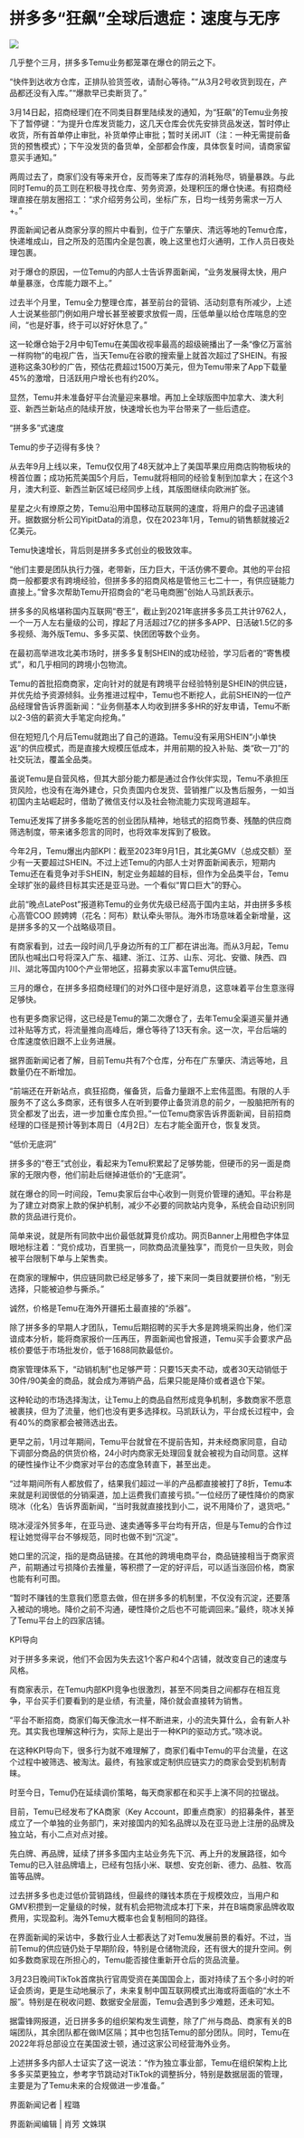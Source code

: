 # 拼多多“狂飙”全球后遗症：速度与无序

![](https://inews.gtimg.com/news_bt/OWL_ph9hfOUW2kLIs30_ZqnFAGGL1GyONF30DF3e2N9UkAA/1000)

几乎整个三月，拼多多Temu业务都笼罩在爆仓的阴云之下。

“快件到达收方仓库，正排队验货签收，请耐心等待。”“从3月2号收货到现在，产品都还没有入库。”“爆款早已卖断货了。”

3月14日起，招商经理们在不同类目群里陆续发的通知，为“狂飙”的Temu业务按下了暂停键：“为提升仓库发货能力，这几天仓库会优先安排货品发送，暂时停止收货，所有首单停止审批，补货单停止审批；暂时关闭JIT（注：一种无需提前备货的预售模式）；下午没发货的备货单，全部都会作废，具体恢复时间，请商家留意买手通知。”

两周过去了，商家们没有等来开仓，反而等来了库存的消耗殆尽，销量暴跌。与此同时Temu的员工则在积极寻找仓库、劳务资源，处理积压的爆仓快递。有招商经理直接在朋友圈招工：“求介绍劳务公司，坐标广东，日均一线劳务需求一万人+。”

界面新闻记者从商家分享的照片中看到，位于广东肇庆、清远等地的Temu仓库，快递堆成山，目之所及的范围内全是包裹，晚上这里也灯火通明，工作人员日夜处理包裹。

对于爆仓的原因，一位Temu的内部人士告诉界面新闻，“业务发展得太快，用户单量暴涨，仓库能力跟不上。”

过去半个月里，Temu全力整理仓库，甚至前台的营销、活动刻意有所减少，上述人士说某些部门例如用户增长甚至被要求放假一周，压低单量以给仓库喘息的空间，“也是好事，终于可以好好休息了。”

这一轮爆仓始于2月中旬Temu在美国收视率最高的超级碗播出了一条“像亿万富翁一样购物”的电视广告，当天Temu在谷歌的搜索量上就首次超过了SHEIN。有报道称这条30秒的广告，预估花费超过1500万美元，但为Temu带来了App下载量45%的激增，日活跃用户增长也有约20%。

显然，Temu并未准备好平台流量迎来暴增。再加上全球版图中加拿大、澳大利亚、新西兰新站点的陆续开放，快速增长也为平台带来了一些后遗症。

“拼多多”式速度

Temu的步子迈得有多快？

从去年9月上线以来，Temu仅仅用了48天就冲上了美国苹果应用商店购物板块的榜首位置；成功拓荒美国5个月后，Temu就将相同的经验复制到加拿大；在这个3月，澳大利亚、新西兰新区域已经同步上线，其版图继续向欧洲扩张。

星星之火有燎原之势，Temu沿用中国移动互联网的速度，将用户的盘子迅速铺开。据数据分析公司YipitData的消息，仅在2023年1月，Temu的销售额就接近2亿美元。

Temu快速增长，背后则是拼多多式创业的极致效率。

“他们主要是团队执行力强，老带新，压力巨大，干活仿佛不要命。其他的平台招商一般都要求有跨境经验，但拼多多的招商风格是管他三七二十一，有供应链能力直接上。”曾多次帮助Temu开招商会的“老马电商圈”创始人马凯跃表示。

拼多多的风格堪称国内互联网“卷王”，截止到2021年底拼多多员工共计9762人，一个一万人左右量级的公司，撑起了月活超过7亿的拼多多APP、日活破1.5亿的多多视频、海外版Temu、多多买菜、快团团等数个业务。

在最初高举进攻北美市场时，拼多多复制SHEIN的成功经验，学习后者的“寄售模式”，和几乎相同的跨境小包物流。

Temu的首批招商商家，定向针对的就是有跨境平台经验特别是SHEIN的供应链，并优先给予资源倾斜。业务推进过程中，Temu也不断挖人，此前SHEIN的一位产品经理曾告诉界面新闻：“业务侧基本人均收到拼多多HR的好友申请，Temu不断以2-3倍的薪资大手笔定向挖角。”

但在短短几个月后Temu就跑出了自己的道路。Temu没有采用SHEIN“小单快返”的供应模式，而是直接大规模压低成本，并用前期的投入补贴、类“砍一刀”的社交玩法，覆盖全品类。

虽说Temu是自营风格，但其大部分能力都是通过合作伙伴实现，Temu不承担压货风险，也没有在海外建仓，只负责国内仓发货、营销推广以及售后服务，一如当初国内主站崛起时，借助了微信支付以及社会物流能力实现弯道超车。

Temu还发挥了拼多多能吃苦的创业团队精神，地毯式的招商节奏、残酷的供应商筛选制度，带来诸多怨言的同时，也将效率发挥到了极致。

今年2月，Temu爆出内部KPI：截至2023年9月1日，其北美GMV（总成交额）至少有一天要超过SHEIN。不过上述Temu的内部人士对界面新闻表示，短期内Temu还在看竞争对手SHEIN，制定业务超越的目标，但作为全品类平台，Temu全球扩张的最终目标其实还是亚马逊。一个看似“胃口巨大”的野心。

此前“晚点LatePost”报道称Temu的业务优先级已经高于国内主站，并由拼多多核心高管COO
顾娉娉（花名：阿布）默认牵头带队。海外市场意味着全新增量，这是拼多多的又一个战略级项目。

有商家看到，过去一段时间几乎身边所有的工厂都在讲出海。而从3月起，Temu团队也喊出口号将深入广东、福建、浙江、江苏、山东、河北、安徽、陕西、四川、湖北等国内100个产业带地区，招募卖家以丰富Temu供应链。

三月的爆仓，在拼多多招商经理们的对外口径中是好消息，这意味着平台生意涨得足够快。

也有更多商家记得，这已经是Temu的第二次爆仓了，去年Temu全渠道买量并通过补贴等方式，将流量推向高峰后，爆仓等待了13天有余。这一次，平台后端的仓库速度依旧跟不上业务进展。

据界面新闻记者了解，目前Temu共有7个仓库，分布在广东肇庆、清远等地，且数量仍在不断增加。

“前端还在开新站点，疯狂招商，催备货，后备力量跟不上宏伟蓝图。有限的人手服务不了这么多商家，还有很多人在听到要停止备货消息的前夕，一股脑把所有的货全都发了出去，进一步加重仓库负担。”一位Temu商家告诉界面新闻，目前招商经理的口径是预计等到本周日（4月2日）左右才能全面开仓，恢复发货。

“低价无底洞”

拼多多的“卷王”式创业，看起来为Temu积累起了足够势能，但硬币的另一面是商家的无限内卷，他们前赴后继掉进低价的“无底洞”。

就在爆仓的同一时间段，Temu卖家后台中心收到一则竞价管理的通知。平台称是为了建立对商家上款的保护机制，减少不必要的同款站内竞争，系统会自动识别同款的货品进行竞价。

简单来说，就是所有同款中出价最低就算竞价成功。网页Banner上用橙色字体显眼地标注着：“竞价成功，百里挑一，同款商品流量独享”，而竞价一旦失败，则会被平台限制下单与上架售卖。

在商家的理解中，供应链同款已经足够多了，接下来同一类目就要拼价格，“别无选择，只能被迫参与撕杀。”

诚然，价格是Temu在海外开疆拓土最直接的“杀器”。

除了拼多多的早期人才团队，Temu后期招聘的买手大多是跨境采购出身，他们深谙成本分析，能将商家报价一压再压，界面新闻也曾报道，Temu买手会要求产品核价要低于市场批发价，低于1688同款最低价。

商家管理体系下，“动销机制”也足够严苛：只要15天卖不动，或者30天动销低于30件/90美金的商品，就会成为滞销产品，后果只能是降价或者退仓下架。

这种轮动的市场选择淘汰，让Temu上的商品自然形成竞争机制，多数商家不愿意被裹挟，但为了流量，他们也没有更多选择权。马凯跃认为，平台成长过程中，会有40%的商家都会被筛选出去。

更早之前，1月过年期间，Temu平台就曾在不提前告知，并未经商家同意，自动下调部分商品的供货价格，24小时内商家无处理回复就会被视为自动同意。这样的硬性操作让不少商家对平台的态度急转直下，甚至出走。

“过年期间所有人都放假了，结果我们超过一半的产品都直接被打了8折，Temu本来就是利润很低的分销渠道，加上运费我们直接亏损。”一位经历了硬性降价的商家晓冰（化名）告诉界面新闻，“当时我就直接找到小二，说不用降价了，退货吧。”

晓冰浸淫外贸多年，在亚马逊、速卖通等多平台均有开店，但是与Temu的合作过程让她觉得平台不够规范，同时也做不到“沉淀”。

她口里的沉淀，指的是商品链接。在其他的跨境电商平台，商品链接相当于商家资产，前期通过亏损降价去推量，等积攒了一定的好评后，可以适当涨回价格，商家也能有利可图。

“暂时不赚钱的生意我们愿意去做，但在拼多多的机制里，不仅没有沉淀，还要落入被动的境地。降价之前不沟通，硬性降价之后也不可能调回来。”最终，晓冰关掉了Temu平台上的四家店铺。

KPI导向

对于拼多多来说，他们不会因为失去这1个客户和4个店铺，就改变自己的速度与风格。

有商家表示，在Temu内部KPI竞争也很激烈，甚至不同类目之间都存在相互竞争，平台买手们要看到的是业绩，有流量，降价就会直接转为销售。

“平台不断招商，商家们每天像流水一样不断进来，小的流失算什么，会有新人补充。其实我也理解这种行为，实际上是出于一种KPI的驱动方式。”晓冰说。

在这种KPI导向下，很多行为就不难理解了，商家们看中Temu的平台流量，在这个过程中被筛选、被淘汰。最终，有独家或定制供应链实力的商家会受到机制青睐。

时至今日，Temu仍在延续调价策略，每天商家都在和买手上演不同的拉锯战。

目前，Temu已经发布了KA商家（Key
Account，即重点商家）的招募条件，甚至成立了一个单独的业务部门，来对接国内的知名品牌以及在亚马逊上注册的品牌及独立站，有小二点对点对接。

先白牌、再品牌，延续了拼多多国内主站业务先下沉、再上升的发展路径，如今Temu的已入驻品牌墙上，已经有包括小米、联想、安克创新、德力、品胜、牧高笛等品牌。

过去拼多多也走过低价营销路线，但最终的赚钱本质在于规模效应，当用户和GMV积攒到一定量级的时候，就有机会把物流成本打下来，并在B端商家品牌收取费用，实现盈利。海外Temu大概率也会复制相同的路径。

在界面新闻的采访中，多数行业人士都表达了对Temu发展前景的看好。不过，当前Temu的供应链仍处于早期阶段，特别是仓储物流段，还有很大的提升空间。例如多数商家现在所担心的，Temu能否接住重新开仓后的货品流量。

3月23日晚间TikTok首席执行官周受资在美国国会上，面对持续了五个多小时的听证会质询，更是生动地展示了，未来复制中国互联网模式出海或将面临的“水土不服”。特别是在税收问题、数据安全层面，Temu会遇到多少难题，还未可知。

据雷锋网报道，近日拼多多的组织架构发生调整，除了广州与商品、商家有关的B端团队，其余团队都在做IM区隔；其中也包括Temu的部分团队。同时，Temu在2022年将总部设立在美国波士顿，通过这家公司经营海外业务。

上述拼多多内部人士证实了这一说法：“作为独立事业部，Temu在组织架构上比多多买菜更独立，参考字节跳动对TikTok的调整拆分，特别是数据层面的管理，主要是为了Temu未来的合规做进一步准备。”

界面新闻记者 | 程璐

界面新闻编辑 | 肖芳 文姝琪

